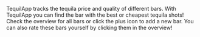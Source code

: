 TequilApp tracks the tequila price and quality of different bars. With TequilApp you can find the bar with the best or cheapest tequila shots!
Check the overview for all bars or click the plus icon to add a new bar. You can also rate these bars yourself by clicking them in the overview!
